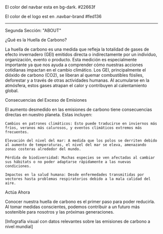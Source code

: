 El color del navbar esta en bg-dark. #22663f

El color de el logo est en  .navbar-brand #fed136

--------------

Segunda Sección: "ABOUT"

¿Qué es la Huella de Carbono?

La huella de carbono es una medida que refleja la totalidad de gases de efecto invernadero (GEI) emitidos directa o 
indirectamente por un individuo, organización, evento o producto. Esta medición es especialmente importante ya que nos 
ayuda a comprender cómo nuestras acciones cotidianas impactan en el cambio climático. Los GEI, principalmente el dióxido 
de carbono (CO2), se liberan al quemar combustibles fósiles, deforestar y a través de otras actividades humanas. 
Al acumularse en la atmósfera, estos gases atrapan el calor y contribuyen al calentamiento global.

Consecuencias del Exceso de Emisiones

El aumento desmedido en las emisiones de carbono tiene consecuencias directas en nuestro planeta. Estas incluyen:

    Cambios en patrones climáticos: Esto puede traducirse en inviernos más fríos, veranos más calurosos, y eventos climáticos extremos más frecuentes.

    Elevación del nivel del mar: A medida que los polos se derriten debido al aumento de temperaturas, el nivel del mar se eleva, amenazando zonas costeras alrededor del mundo.

    Pérdida de biodiversidad: Muchas especies se ven afectadas al cambiar sus hábitats o no poder adaptarse rápidamente a las nuevas condiciones.

    Impactos en la salud humana: Desde enfermedades transmitidas por vectores hasta problemas respiratorios debido a la mala calidad del aire.

Actúa Ahora

Conocer nuestra huella de carbono es el primer paso para poder reducirla. Al tomar medidas conscientes, podemos contribuir a un futuro más sostenible para nosotros y las próximas generaciones.

[Infografía visual con datos relevantes sobre las emisiones de carbono a nivel mundial]